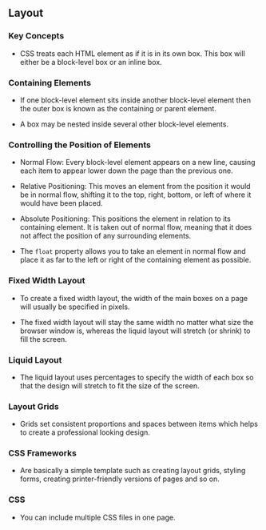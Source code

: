 ## Layout

### Key Concepts

- CSS treats each HTML element as if it is in its own box. This box will either be a block-level box or an inline box.

### Containing Elements

- If one block-level element sits inside another block-level element then the outer box is known as the containing or parent element.

- A box may be nested inside several other block-level elements. 

### Controlling the Position of Elements

- Normal Flow: Every block-level element appears on a new line, causing each item to appear lower down the page than the previous one. 

- Relative Positioning: This moves an element from the position it would be in normal flow, shifting it to the top, right, bottom, or left of where it would have been placed.

- Absolute Positioning: This positions the element in relation to its containing element. It is taken out of normal flow, meaning that it does not affect the position of any surrounding elements.

- The `float` property allows you to take an element in normal flow and place it as far to the left or right of the containing element as possible.

### Fixed Width Layout

- To create a fixed width layout, the width of the main boxes on a page will usually be specified in pixels.

- The fixed width layout will stay the same width no matter what size the browser window is, whereas the liquid layout will stretch (or shrink) to fill the screen.

### Liquid Layout

- The liquid layout uses percentages to specify the width of each box so that the design will stretch to fit the size of the screen.

### Layout Grids

- Grids set consistent proportions and spaces between items which helps to create a professional looking design. 

### CSS Frameworks

- Are basically a simple template such as creating layout grids, styling forms, creating printer-friendly versions of pages and so on.

### CSS

- You can include multiple CSS files in one page.